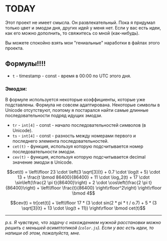# TODAY

Этот проект не имеет смысла. Он развлекательный. Пока я придумал только цвет и эмодзи дня, других идей у меня нет.
Если у вас есть идеи, как его можно дополнить, то свяжитесь со мной (как-нибудь).


Вы можете спокойно взять мои "гениальные" наработки в файлах этого проекта.



## Формулы!!!!

* `t` - timestamp - const - время в 00:00 по UTC этого дня. 

### Эмодзи:
В формуле используется некоторые коэффициенты, которые уже подставлены. Формула не совсем адаптирована. 
Некоторые символы в Unicode отсутствуют, поэтому я постарался найти самые длинные последовательности подряд идущих эмодзи.

* `tr` - `int[4]` - const - начало последовательностей символов (в Unicode).
* `ts` - `int[4]` - const - разность между номерами первого и последнего элемента последовательностей.
* `cet(t)` - функция, используя которую подсчитывается номер последовательности эмодзи.
* `cev(t)` - функция, используя которую подсчитывается decimal значение эмодзи в Unicode.

$$cet(t) = \left\lfloor 23 \cdot \left(3 \sqrt[3]{t} + 0.7 \cdot \log(t + 5) \cdot 13 + \frac{t \bmod 86400}{86400} + 11 \cdot \log_2(t) + 17 \cdot \sin\left(\frac{2 \pi t}{86400}\right) + 2 \cdot \cos\left(\frac{2 \pi t}{86400}\right) + \left\lfloor \frac{t}{86400} \right\rfloor^2\right) \right\rfloor \bmod 4$$

$$cev(t) = tr[cet(t)] + \left\lfloor 17 * (3 \cdot sin(2 * pi * t / o.7) + 5 * (3 \sqrt[3]{t} + 13 \cdot \log(t + 11)) \right\rfloor \bmod cet(t)$$

---

*p.s. Я чувствую, что задачу с нахождением нужной расстановки можно решить с меньшей асимптотикой (`color.js`). Если у вас есть идеи, то напиши об этом, пожалуйста, мне.*
